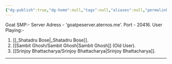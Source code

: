 ```yaml
---
{"dg-publish":true,"dg-home":null,"tags":null,"aliases":null,"permalink":"/sambit-ghosh/games/minecraft/servers-by-sambit-ghosh/","dgPassFrontmatter":true}
---
```


Goat SMP:- 
Server Adress - 'goatpeserver.aternos.me'.
Port - 20416.
User Playing:-
1. [[_Shatadru Bose\|_Shatadru Bose]].
2. [[Sambit Ghosh/Sambit Ghosh\|Sambit Ghosh]] (Old User).
3. [[Srinjoy Bhattacharya/Srinjoy Bhattacharya\|Srinjoy Bhattacharya]].
---